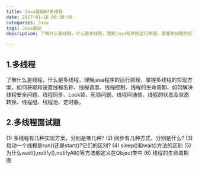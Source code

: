 ```yaml
---
title: Java基础07多线程
date: 2017-01-16 08:30:00
categories: Java
tags: Java基础
description: 了解什么是线程，什么是多线程，理解java程序的运行原理，掌握多线程的实现方案，如何获取和设置线程名称、线程调度、线程控制、线程的生命周期、如何解决线程安全问题、线程同步、Lock锁、死锁问题、线程间通信、线程的状态及状态转换、线程组、线程池、定时器。

---
```



## 1.多线程

了解什么是线程，什么是多线程，理解java程序的运行原理，掌握多线程的实现方案，如何获取和设置线程名称、线程调度、线程控制、线程的生命周期、如何解决线程安全问题、线程同步、Lock锁、死锁问题、线程间通信、线程的状态及状态转换、线程组、线程池、定时器。

## 2.多线程面试题

(1) 多线程有几种实现方案，分别是哪几种?
(2) 同步有几种方式，分别是什么?
(3) 启动一个线程是run()还是start()?它们的区别?
(4) sleep()和wait()方法的区别
(5) 为什么wait(),notify(),notifyAll()等方法都定义在Object类中
(6) 线程的生命周期图